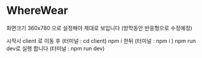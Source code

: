 # WhereWear

화면크기 360x780 으로 설정해야 제대로 보입니다 (방학동안 반응형으로 수정예정)

시작시 client 로 이동 후 (터미널 : cd client)
npm i 한뒤 (터미널 : npm i )
npm run dev로 실행 합니다 (터미널 : npm run dev)
